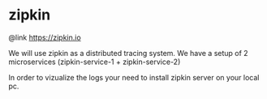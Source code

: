 # zipkin

@link https://zipkin.io

We will use zipkin as a distributed tracing system.
We have a setup of 2 microservices (zipkin-service-1 + zipkin-service-2) 

In order to vizualize the logs your need to install zipkin server on your local pc.
